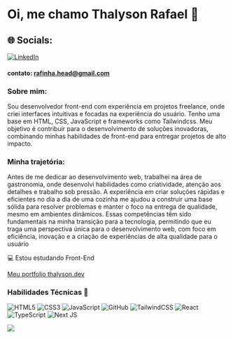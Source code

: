 # Oi, me chamo Thalyson Rafael 👋

## 🌐 Socials:
[![LinkedIn](https://img.shields.io/badge/LinkedIn-%230077B5.svg?logo=linkedin&logoColor=white)](https://www.linkedin.com/in/thalyson-ribeiro-978b682a0/)

#### **contato:** rafinha.head@gmail.com

### Sobre mim:
Sou desenvolvedor front-end com experiência em projetos freelance, onde criei interfaces intuitivas e focadas na experiência do usuário. Tenho uma base em HTML, CSS, JavaScript e frameworks como Tailwindcss. Meu objetivo é contribuir para o desenvolvimento de soluções inovadoras, combinando minhas habilidades de front-end para entregar projetos de alto impacto.

### Minha trajetória:
Antes de me dedicar ao desenvolvimento web, trabalhei na área de gastronomia, onde desenvolvi habilidades como criatividade, atenção aos detalhes e trabalho sob pressão. A experiência em criar soluções rápidas e eficientes no dia a dia de uma cozinha me ajudou a construir uma base sólida para resolver problemas e manter o foco na entrega de qualidade, mesmo em ambientes dinâmicos. Essas competências têm sido fundamentais na minha transição para a tecnologia, permitindo que eu traga uma perspectiva única para o desenvolvimento web, com foco em eficiência, inovação e a criação de experiências de alta qualidade para o usuário

💻 Estou estudando  Front-End
<!--💻 Estou estudando  Front-End | Back-End -->

<a href="https://thalyson.dev/" target="_blank">Meu portfolio thalyson.dev</a>

### Habilidades Técnicas 🧩
![HTML5](https://img.shields.io/badge/html5-%23E34F26.svg?style=for-the-badge&logo=html5&logoColor=white)
![CSS3](https://img.shields.io/badge/css3-%231572B6.svg?style=for-the-badge&logo=css3&logoColor=white)
![JavaScript](https://img.shields.io/badge/javascript-%23323330.svg?style=for-the-badge&logo=javascript&logoColor=%23F7DF1E)
![GitHub](https://img.shields.io/badge/github-%23121011.svg?style=for-the-badge&logo=github&logoColor=white)
![TailwindCSS](https://img.shields.io/badge/tailwindcss-%2338B2AC.svg?style=for-the-badge&logo=tailwind-css&logoColor=white)
![React](https://img.shields.io/badge/react-%2320232a.svg?style=for-the-badge&logo=react&logoColor=%2361DAFB)
![TypeScript](https://img.shields.io/badge/typescript-%23007ACC.svg?style=for-the-badge&logo=typescript&logoColor=white)
![Next JS](https://img.shields.io/badge/Next-black?style=for-the-badge&logo=next.js&logoColor=white)
<!--![SASS](https://img.shields.io/badge/SASS-hotpink.svg?style=for-the-badge&logo=SASS&logoColor=white)-->
<!--![NodeJS](https://img.shields.io/badge/node.js-6DA55F?style=for-the-badge&logo=node.js&logoColor=white)-->
<!--![MySQL](https://img.shields.io/badge/mysql-4479A1.svg?style=for-the-badge&logo=mysql&logoColor=white) -->
<!--![MongoDB](https://img.shields.io/badge/MongoDB-%234ea94b.svg?style=for-the-badge&logo=mongodb&logoColor=white)-->
<!--![Postgres](https://img.shields.io/badge/postgres-%23316192.svg?style=for-the-badge&logo=postgresql&logoColor=white)-->
<!--![NestJS](https://img.shields.io/badge/nestjs-%23E0234E.svg?style=for-the-badge&logo=nestjs&logoColor=white)-->
<!--![Docker](https://img.shields.io/badge/docker-%230db7ed.svg?style=for-the-badge&logo=docker&logoColor=white)-->


![](https://github-readme-stats.vercel.app/api?username=ThalysonRibeiro&theme=rose_pine&hide_border=false&include_all_commits=true&count_private=true)
